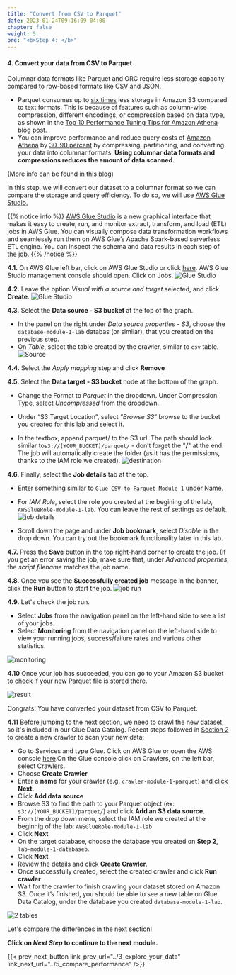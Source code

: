 ```yaml
---
title: "Convert from CSV to Parquet"
date: 2023-01-24T09:16:09-04:00
chapter: false
weight: 5
pre: "<b>Step 4: </b>"
---
```


#### 4. Convert your data from CSV to Parquet

Columnar data formats like Parquet and ORC require less storage capacity compared to row-based formats like CSV and JSON.

* Parquet consumes up to [six times](https://docs.aws.amazon.com/redshift/latest/dg/r_UNLOAD.html) less storage in Amazon S3 compared to text formats. This is because of features such as column-wise compression, different encodings, or compression based on data type, as shown in the [Top 10 Performance Tuning Tips for Amazon Athena](https://aws.amazon.com/blogs/big-data/top-10-performance-tuning-tips-for-amazon-athena/) blog post.
* You can improve performance and reduce query costs of [Amazon Athena](https://aws.amazon.com/athena/) by [30–90 percent](https://aws.amazon.com/athena/faqs/) by compressing, partitioning, and converting your data into columnar formats. **Using columnar data formats and compressions reduces the amount of data scanned**.

(More info can be found in this [blog](https://aws.amazon.com/blogs/architecture/optimizing-your-aws-infrastructure-for-sustainability-part-ii-storage/))

In this step, we will convert our dataset to a columnar format so we can compare the storage and query efficiency. To do so, we will use [AWS Glue Studio.](https://docs.aws.amazon.com/glue/latest/ug/what-is-glue-studio.html)

{{% notice info %}}
[AWS Glue Studio](https://docs.aws.amazon.com/glue/latest/ug/what-is-glue-studio.html) is a new graphical interface that makes it easy to create, run, and monitor extract, transform, and load (ETL) jobs in AWS Glue. You can visually compose data transformation workflows and seamlessly run them on AWS Glue’s Apache Spark-based serverless ETL engine. You can inspect the schema and data results in each step of the job.
{{% /notice %}}

**4.1.** On AWS Glue left bar, click on AWS Glue Studio or click [here](https://eu-central-1.console.aws.amazon.com/gluestudio/home?region=eu-central-1#/). AWS Glue Studio management console should open. Click on Jobs.
![Glue Studio](/Sustainability/200_different_datasets_and_their_use_case/Module_1/Images/9_1_GlueStudio.png)

**4.2.** Leave the option _Visual with a source and target_ selected, and click **Create**.
![Glue Studio](/Sustainability/200_different_datasets_and_their_use_case/Module_1/Images/9_2_CreateJob.png)

**4.3.** Select the **Data source - S3 bucket** at the top of the graph. 
* In the panel on the right under _Data source properties - S3_, choose the `database-module-1-lab` databas (or similar), that you created on the previous step. 
* On *Table*, select the table created by the crawler, similar to `csv` table.
![Source](/Sustainability/200_different_datasets_and_their_use_case/Module_1/Images/9_3_source.png)

**4.4.** Select the *Apply mapping* step and click **Remove**

**4.5.** Select the **Data target - S3 bucket** node at the bottom of the graph. 
* Change the Format to *Parquet* in the dropdown. Under Compression Type, select *Uncompressed* from the dropdown.

* Under “S3 Target Location”, select “*Browse S3*” browse to the bucket you created for this lab and select it. 

* In the textbox, append parquet/ to the S3 url. The path should look similar to`s3://[YOUR_BUCKET]/parquet/` - don’t forget the "**/**" at the end. The job will automatically create the folder (as it has the permissions, thanks to the IAM role we created).
![destination](/Sustainability/200_different_datasets_and_their_use_case/Module_1/Images/9_5_destination.png)

**4.6.** Finally, select the **Job details** tab at the top. 

* Enter something similar to `Glue-CSV-to-Parquet-Module-1` under Name.

* For *IAM Role*, select the role you created at the begining of the lab, `AWSGlueRole-module-1-lab`. You can leave the rest of settings as default.
![job details](/Sustainability/200_different_datasets_and_their_use_case/Module_1/Images/9_6_jobDetails.png)

* Scroll down the page and under **Job bookmark**, select *Disable* in the drop down. You can try out the bookmark functionality later in this lab.

**4.7.** Press the **Save** button in the top right-hand corner to create the job. (If you get an error saving the job, make sure that, under *Advanced properties*, the *script filename* matches the job name.

**4.8.** Once you see the **Successfully created job** message in the banner, click the **Run** button to start the job.
![job run](/Sustainability/200_different_datasets_and_their_use_case/Module_1/Images/9_7_runJob.png)

**4.9.** Let's check the job run.
* Select **Jobs** from the navigation panel on the left-hand side to see a list of your jobs.
* Select **Monitoring** from the navigation panel on the left-hand side to view your running jobs, success/failure rates and various other statistics. 

![monitoring](/Sustainability/200_different_datasets_and_their_use_case/Module_1/Images/9_8_monitoring.png)

**4.10** Once your job has succeeded, you can go to your Amazon S3 bucket to check if your new Parquet file is stored there. 

![result](/Sustainability/200_different_datasets_and_their_use_case/Module_1/Images/9_9_s3parquet.png)

Congrats! You have converted your dataset from CSV to Parquet. 

**4.11** Before jumping to the next section, we need to crawl the new dataset, so it's included in our Glue Data Catalog. Repeat steps followed in [Section 2](../Module_1/3_explore_your_data.md) to create a new crawler to scan your new data:

* Go to Services and type Glue. Click on AWS Glue or open the AWS console [here](https://eu-central-1.console.aws.amazon.com/glue/home?region=eu-central-1#/v2/home).On the Glue console click on Crawlers, on the left bar, select Crawlers.
* Choose **Create Crawler**
* Enter a **name** for your crawler (e.g. `crawler-module-1-parquet`) and click **Next**.
* Click **Add data source**
* Browse S3 to find the path to your Parquet object (ex: `s3://[YOUR_BUCKET]/parquet/`) and click **Add an S3 data source**. 
* From the drop down menu, select the IAM role we created at the beginnig of the lab: `AWSGlueRole-module-1-lab`
* Click **Next**
* On the target database, choose the database you created on **Step 2**,  `lab-module-1-databaseb`.
* Click **Next**
* Review the details and click **Create Crawler**.
* Once successfully created, select the created crawler and click **Run crawler**
* Wait for the crawler to finish crawling your dataset stored on Amazon S3. Once it’s finished, you should be able to see a new table on Glue Data Catalog, under the database you created `database-module-1-lab`. 

![2 tables](/Sustainability/200_different_datasets_and_their_use_case/Module_1/Images/9_10_2tables.png)


Let's compare the differences in the next section!

**Click on *Next Step* to continue to the next module.**

{{< prev_next_button link_prev_url="../3_explore_your_data" link_next_url="../5_compare_performance" />}}


